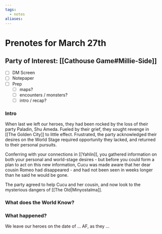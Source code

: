 ```yaml
---
tags:
  - notes
aliases:
---
```


# Prenotes for March 27th
## Party of Interest: [[Cathouse Game#Millie-Side]]
- [ ] DM Screen
- [ ] Notepaper
- [ ] Prep
	- [ ] maps?
	- [ ] encounters / monsters?
	- [ ] intro / recap?

### Intro

When last we left our heroes, they had been rocked by the loss of their party Paladin, Shu Ameda. Fueled by their grief, they sought revenge in [[The Golden City]] to little effect. Frustrated, the party acknowledged their desires on the World Stage required opportunity they lacked, and returned to their personal pursuits.

Conferring with your connections in [[Yahlin]], you gathered information on both your personal and world-stage desires - but before you could form a plan to act on this new information, Cucu was made aware that her dear cousin Romeo had disappeared - and had not been seen in weeks longer than he said he would be gone.

The party agreed to help Cucu and her cousin, and now look to the mysterious dangers of [[The Old|Minyostalma]].

### What does the World Know?



### What happened?


We leave our heroes on the date of ... AF, as they ...
